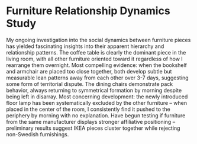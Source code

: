 # Furniture Relationship Dynamics Study

My ongoing investigation into the social dynamics between furniture pieces has yielded fascinating insights into their apparent hierarchy and relationship patterns. The coffee table is clearly the dominant piece in the living room, with all other furniture oriented toward it regardless of how I rearrange them overnight. Most compelling evidence: when the bookshelf and armchair are placed too close together, both develop subtle but measurable lean patterns away from each other over 3-7 days, suggesting some form of territorial dispute. The dining chairs demonstrate pack behavior, always returning to symmetrical formation by morning despite being left in disarray. Most concerning development: the newly introduced floor lamp has been systematically excluded by the other furniture – when placed in the center of the room, I consistently find it pushed to the periphery by morning with no explanation. Have begun testing if furniture from the same manufacturer displays stronger affiliative positioning – preliminary results suggest IKEA pieces cluster together while rejecting non-Swedish furnishings.